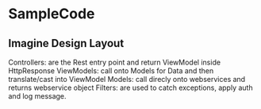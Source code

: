 SampleCode
==========

Imagine Design Layout
-------------

Controllers: are the Rest entry point and return ViewModel inside HttpResponse
ViewModels:  call onto Models for Data and then translate/cast into ViewModel
Models:      call direcly onto webservices and returns webservice object
Filters:     are used to catch exceptions, apply auth and log message.
